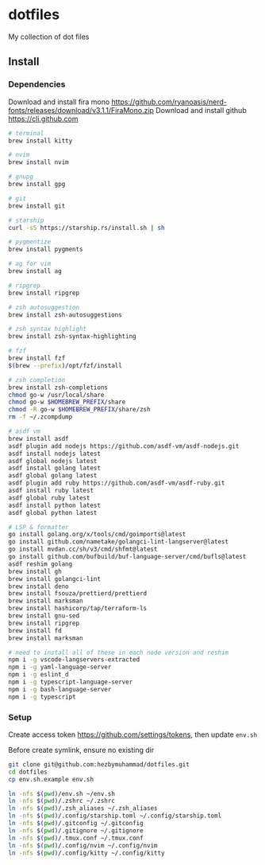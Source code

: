 # dotfiles

My collection of dot files

## Install

### Dependencies

Download and install fira mono https://github.com/ryanoasis/nerd-fonts/releases/download/v3.1.1/FiraMono.zip
Download and install github https://cli.github.com

```zsh
# terminal
brew install kitty

# nvim
brew install nvim

# gnupg
brew install gpg

# git
brew install git

# starship
curl -sS https://starship.rs/install.sh | sh

# pygmentize
brew install pygments

# ag for vim
brew install ag

# ripgrep
brew install ripgrep

# zsh autosuggestion
brew install zsh-autosuggestions

# zsh syntax highlight
brew install zsh-syntax-highlighting

# fzf
brew install fzf
$(brew --prefix)/opt/fzf/install

# zsh completion
brew install zsh-completions
chmod go-w /usr/local/share
chmod go-w $HOMEBREW_PREFIX/share
chmod -R go-w $HOMEBREW_PREFIX/share/zsh
rm -f ~/.zcompdump

# asdf vm
brew install asdf
asdf plugin add nodejs https://github.com/asdf-vm/asdf-nodejs.git
asdf install nodejs latest
asdf global nodejs latest
asdf install golang latest
asdf global golang latest
asdf plugin add ruby https://github.com/asdf-vm/asdf-ruby.git
asdf install ruby latest
asdf global ruby latest
asdf install python latest
asdf global python latest

# LSP & formatter
go install golang.org/x/tools/cmd/goimports@latest
go install github.com/nametake/golangci-lint-langserver@latest
go install mvdan.cc/sh/v3/cmd/shfmt@latest
go install github.com/bufbuild/buf-language-server/cmd/bufls@latest
asdf reshim golang
brew install gh
brew install golangci-lint
brew install deno
brew install fsouza/prettierd/prettierd
brew install marksman
brew install hashicorp/tap/terraform-ls
brew install gnu-sed
brew install ripgrep
brew install fd
brew install marksman

# need to install all of these in each node version and reshim
npm i -g vscode-langservers-extracted
npm i -g yaml-language-server
npm i -g eslint_d
npm i -g typescript-language-server
npm i -g bash-language-server
npm i -g typescript
```

### Setup

Create access token https://github.com/settings/tokens, then update `env.sh`

Before create symlink, ensure no existing dir

```zsh
git clone git@github.com:hezbymuhammad/dotfiles.git
cd dotfiles
cp env.sh.example env.sh

ln -nfs $(pwd)/env.sh ~/env.sh
ln -nfs $(pwd)/.zshrc ~/.zshrc
ln -nfs $(pwd)/.zsh_aliases ~/.zsh_aliases
ln -nfs $(pwd)/.config/starship.toml ~/.config/starship.toml
ln -nfs $(pwd)/.gitconfig ~/.gitconfig
ln -nfs $(pwd)/.gitignore ~/.gitignore
ln -nfs $(pwd)/.tmux.conf ~/.tmux.conf
ln -nfs $(pwd)/.config/nvim ~/.config/nvim
ln -nfs $(pwd)/.config/kitty ~/.config/kitty
```
